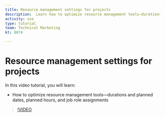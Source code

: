 ```yaml
---
title: Resource management settings for projects
description:  Learn how to optimize resource management tools—durations and planned dates, planned hours, and job role assignments.
activity: use
type: tutorial
team: Technical Marketing
kt: 8874

---
```

# Resource management settings for projects

In this video tutorial, you will learn:

* How to optimize resource management tools—durations and planned dates, planned hours, and job role assignments

>[!VIDEO](https://video.tv.adobe.com/v/335162/?quality=12)
